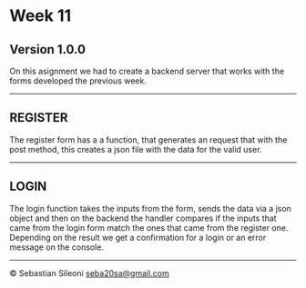 # Week 11
**Version 1.0.0**
--

On this asignment we had to create a backend  server that works with the forms developed the previous week.

---

## REGISTER

The register form has a a function, that generates an  request that with the post method, this creates a json file with the data for the valid user.

---

## LOGIN

The login function takes the inputs from the form, sends the data via a json object and then on the backend the handler compares if the inputs that came from the login form match the ones that came from the register one. Depending on the result we get a confirmation for a login or an error message on the console.

---

© Sebastian Sileoni seba20sa@gmail.com